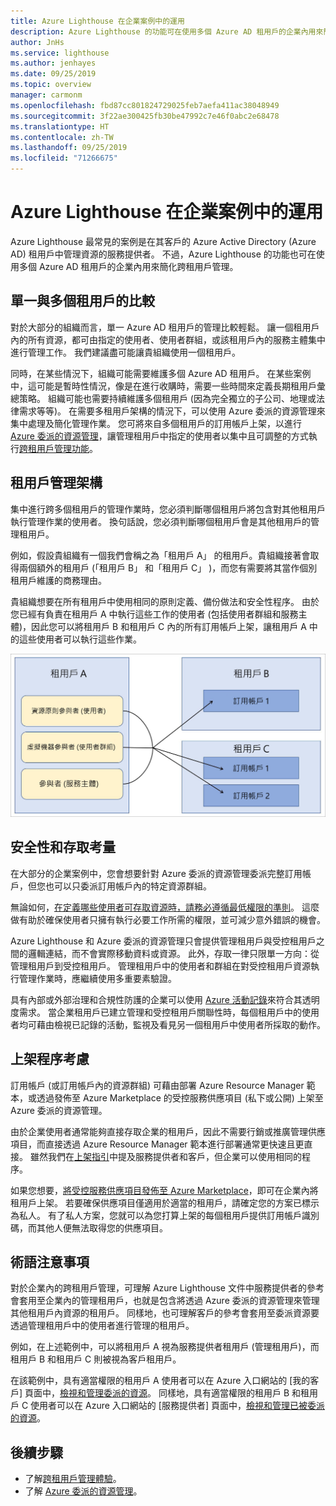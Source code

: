 ```yaml
---
title: Azure Lighthouse 在企業案例中的運用
description: Azure Lighthouse 的功能可在使用多個 Azure AD 租用戶的企業內用來簡化跨租用戶管理。
author: JnHs
ms.service: lighthouse
ms.author: jenhayes
ms.date: 09/25/2019
ms.topic: overview
manager: carmonm
ms.openlocfilehash: fbd87cc801824729025feb7aefa411ac38048949
ms.sourcegitcommit: 3f22ae300425fb30be47992c7e46f0abc2e68478
ms.translationtype: HT
ms.contentlocale: zh-TW
ms.lasthandoff: 09/25/2019
ms.locfileid: "71266675"
---
```

# <a name="azure-lighthouse-in-enterprise-scenarios"></a>Azure Lighthouse 在企業案例中的運用

Azure Lighthouse 最常見的案例是在其客戶的 Azure Active Directory (Azure AD) 租用戶中管理資源的服務提供者。 不過，Azure Lighthouse 的功能也可在使用多個 Azure AD 租用戶的企業內用來簡化跨租用戶管理。

## <a name="single-vs-multiple-tenants"></a>單一與多個租用戶的比較

對於大部分的組織而言，單一 Azure AD 租用戶的管理比較輕鬆。 讓一個租用戶內的所有資源，都可由指定的使用者、使用者群組，或該租用戶內的服務主體集中進行管理工作。 我們建議盡可能讓貴組織使用一個租用戶。

同時，在某些情況下，組織可能需要維護多個 Azure AD 租用戶。 在某些案例中，這可能是暫時性情況，像是在進行收購時，需要一些時間來定義長期租用戶彙總策略。 組織可能也需要持續維護多個租用戶 (因為完全獨立的子公司、地理或法律需求等等)。 在需要多租用戶架構的情況下，可以使用 Azure 委派的資源管理來集中處理及簡化管理作業。 您可將來自多個租用戶的訂用帳戶上架，以進行 [Azure 委派的資源管理](azure-delegated-resource-management.md)，讓管理租用戶中指定的使用者以集中且可調整的方式執行[跨租用戶管理功能](cross-tenant-management-experience.md)。

## <a name="tenant-management-architecture"></a>租用戶管理架構

集中進行跨多個租用戶的管理作業時，您必須判斷哪個租用戶將包含對其他租用戶執行管理作業的使用者。 換句話說，您必須判斷哪個租用戶會是其他租用戶的管理租用戶。

例如，假設貴組織有一個我們會稱之為「租用戶 A」  的租用戶。貴組織接著會取得兩個額外的租用戶 (「租用戶 B」  和「租用戶 C」  )，而您有需要將其當作個別租用戶維護的商務理由。

貴組織想要在所有租用戶中使用相同的原則定義、備份做法和安全性程序。 由於您已經有負責在租用戶 A 中執行這些工作的使用者 (包括使用者群組和服務主體)，因此您可以將租用戶 B 和租用戶 C 內的所有訂用帳戶上架，讓租用戶 A 中的這些使用者可以執行這些作業。

![租用戶 A 中的使用者管理租用戶 B 和租用戶 C 中的資源](../media/enterprise-azure-lighthouse.jpg)

## <a name="security-and-access-considerations"></a>安全性和存取考量

在大部分的企業案例中，您會想要針對 Azure 委派的資源管理委派完整訂用帳戶，但您也可以只委派訂用帳戶內的特定資源群組。

無論如何，[在定義哪些使用者可存取資源時，請務必遵循最低權限的準則](recommended-security-practices.md#assign-permissions-to-groups-using-the-principle-of-least-privilege)。 這麼做有助於確保使用者只擁有執行必要工作所需的權限，並可減少意外錯誤的機會。

Azure Lighthouse 和 Azure 委派的資源管理只會提供管理租用戶與受控租用戶之間的邏輯連結，而不會實際移動資料或資源。 此外，存取一律只限單一方向：從管理租用戶到受控租用戶。  管理租用戶中的使用者和群組在對受控租用戶資源執行管理作業時，應繼續使用多重要素驗證。

具有內部或外部治理和合規性防護的企業可以使用 [Azure 活動記錄](https://docs.microsoft.com/azure/azure-monitor/platform/activity-logs-overview)來符合其透明度需求。 當企業租用戶已建立管理和受控租用戶關聯性時，每個租用戶中的使用者均可藉由檢視已記錄的活動，監視及看見另一個租用戶中使用者所採取的動作。

## <a name="onboarding-process-considerations"></a>上架程序考慮

訂用帳戶 (或訂用帳戶內的資源群組) 可藉由部署 Azure Resource Manager 範本，或透過發佈至 Azure Marketplace 的受控服務供應項目 (私下或公開) 上架至 Azure 委派的資源管理。

由於企業使用者通常能夠直接存取企業的租用戶，因此不需要行銷或推廣管理供應項目，而直接透過 Azure Resource Manager 範本進行部署通常更快速且更直接。 雖然我們在[上架指引](../how-to/onboard-customer.md)中提及服務提供者和客戶，但企業可以使用相同的程序。

如果您想要，[將受控服務供應項目發佈至 Azure Marketplace](../how-to/publish-managed-services-offers.md)，即可在企業內將租用戶上架。 若要確保供應項目僅適用於適當的租用戶，請確定您的方案已標示為私人。 有了私人方案，您就可以為您打算上架的每個租用戶提供訂用帳戶識別碼，而其他人便無法取得您的供應項目。

## <a name="terminology-notes"></a>術語注意事項

對於企業內的跨租用戶管理，可理解 Azure Lighthouse 文件中服務提供者的參考會套用至企業內的管理租用戶，也就是包含將透過 Azure 委派的資源管理來管理其他租用戶內資源的租用戶。 同樣地，也可理解客戶的參考會套用至委派資源要透過管理租用戶中的使用者進行管理的租用戶。

例如，在上述範例中，可以將租用戶 A 視為服務提供者租用戶 (管理租用戶)，而租用戶 B 和租用戶 C 則被視為客戶租用戶。

在該範例中，具有適當權限的租用戶 A 使用者可以在 Azure 入口網站的 [我的客戶]  頁面中，[檢視和管理委派的資源](../how-to/view-manage-customers.md)。 同樣地，具有適當權限的租用戶 B 和租用戶 C 使用者可以在 Azure 入口網站的 [服務提供者]  頁面中，[檢視和管理已被委派的資源](../how-to/view-manage-service-providers.md)。

## <a name="next-steps"></a>後續步驟

- 了解[跨租用戶管理體驗](cross-tenant-management-experience.md)。
- 了解 [Azure 委派的資源管理](azure-delegated-resource-management.md)。